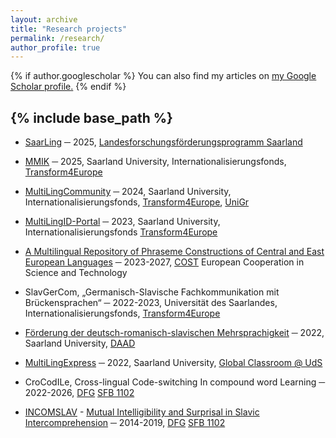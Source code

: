 ```yaml
---
layout: archive
title: "Research projects"
permalink: /research/
author_profile: true
---
```


{% if author.googlescholar %}
  You can also find my articles on <u><a href="{{author.googlescholar}}">my Google Scholar profile</a>.</u>
{% endif %}

{% include base_path %}
---

- [SaarLing](https://www.uni-saarland.de/en/department/lst/news/funding-for-the-saarling-project-35579.html) ─ 2025, [Landesforschungsförderungsprogramm Saarland](https://www.saarland.de/mfw/DE/portale/wissenschaft/informationen/foerderung/landesforschungsfoerderung)

- [MMIK](https://www.uni-saarland.de/en/department/lst/news/funding-for-the-project-multimodal-multilingual-individualized-communication-support-mmik-35585.html) ─ 2025, Saarland University, Internationalisierungsfonds, [Transform4Europe](https://www.uni-saarland.de/global/transform4europe.html)

- [MultiLingCommunity](https://www.uni-saarland.de/en/department/lst/news/funding-for-the-multilingcommunity-project-29854.html) ─ 2024, Saarland University, Internationalisierungsfonds, [Transform4Europe](https://www.uni-saarland.de/global/transform4europe.html), [UniGr](https://www.uni-gr.eu/de)

- [MultiLingID-Portal](https://intercomprehension.coli.uni-saarland.de/en/) ─ 2023, Saarland University, Internationalisierungsfonds [Transform4Europe](https://www.uni-saarland.de/global/transform4europe.html)

- [A Multilingual Repository of Phraseme Constructions of Central and East European Languages](https://www.cost.eu/actions/CA22115/#tabs+Name:Description) ─ 2023-2027, [COST](https://cost.eu/) European Cooperation in Science and Technology

- SlavGerCom, „Germanisch-Slavische Fachkommunikation mit Brückensprachen“ ─ 2022-2023, Universität des Saarlandes, Internationalisierungsfonds, [Transform4Europe](https://www.uni-saarland.de/global/transform4europe.html)

- [Förderung der deutsch-romanisch-slavischen Mehrsprachigkeit](https://wiki.coli.uni-saarland.de/incomslav/GerSlavRom) ─ 2022, Saarland University, [DAAD](https://www.daad.de/de/)

- [MultiLingExpress](https://www.coli.uni-saarland.de/~tania/multilingexpress.html) ─ 2022, Saarland University, [Global Classroom @ UdS](https://www.uni-saarland.de/projekt/digitalisierung/digitalisierungsprojekte/projekt-global-classroom.html)

- CroCodILe, Cross-lingual Code-switching In compound word Learning ─ 2022-2026, [DFG](https://www.dfg.de/) [SFB 1102](https://sfb1102.uni-saarland.de/)

- [INCOMSLAV](https://sfb1102.uni-saarland.de/projects/mutual-intelligibility-and-surprisal-in-slavic-intercomprehension-incomslav/) - [Mutual Intelligibility and Surprisal in Slavic Intercomprehension](https://www.coli.uni-saarland.de/~tania/incomslav.html) ─ 2014-2019, [DFG](https://www.dfg.de/) [SFB 1102](https://sfb1102.uni-saarland.de/)
